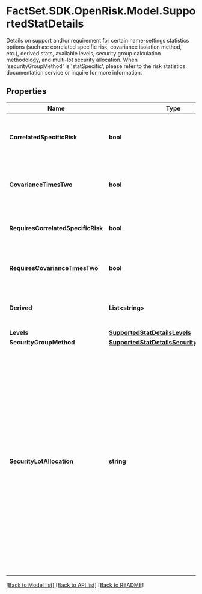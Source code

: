 # FactSet.SDK.OpenRisk.Model.SupportedStatDetails
Details on support and/or requirement for certain name-settings statistics options (such as: correlated specific risk, covariance isolation method, etc.), derived stats, available levels, security group calculation methodology, and multi-lot security allocation. When 'securityGroupMethod' is 'statSpecific', please refer to the risk statistics documentation service or inquire for more information.

## Properties

Name | Type | Description | Notes
------------ | ------------- | ------------- | -------------
**CorrelatedSpecificRisk** | **bool** | Indicates support for correlated specific risk (CSR) calculation setting if true, and false if the setting is prohibited. | 
**CovarianceTimesTwo** | **bool** | Indicates support for covariance times two (Cov*2) calculation setting if true, and false if the setting is prohibited. | 
**RequiresCorrelatedSpecificRisk** | **bool** | Indicates correlated specific risk (CSR) calculation setting is mandatory for the stat, if true. | 
**RequiresCovarianceTimesTwo** | **bool** | Indicates covariance times two (Cov*2) calculation setting is mandatory for the stat, if true. | 
**Derived** | **List&lt;string&gt;** | A list of the base stat and all possible derived stats which are currently supported by the service. | 
**Levels** | [**SupportedStatDetailsLevels**](SupportedStatDetailsLevels.md) |  | 
**SecurityGroupMethod** | [**SupportedStatDetailsSecurityGroupMethod**](SupportedStatDetailsSecurityGroupMethod.md) |  | [optional] 
**SecurityLotAllocation** | **string** | Indicates the weights according to which securities with multiple lots have their risk statistic values allocated. &#39;FillAll&#39; indicates the computed statistic value of a particular security is allocated to each of its lots equally. This is common for risk statistics such as marginal statistics or beta. If security group calculations are available, these weights will be used along with &#39;weighting&#39; method specified in &#39;securityGroupMethod&#39;. For example, if this is &#39;ActiveWeights&#39; and &#39;weighting&#39; is &#39;AbsoluteValue&#39;, a net position value is allocated to multiple lots based off of absolute active weights distribution. | [optional] 

[[Back to Model list]](../README.md#documentation-for-models) [[Back to API list]](../README.md#documentation-for-api-endpoints) [[Back to README]](../README.md)

